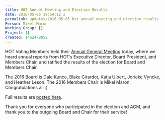 ```yaml
---
title: HOT Annual Meeting and Election Results
date: 2016-05-05 19:54:12 Z
permalink: updates/2016-05-05_hot_annual_meeting_and_election_results
Person: Mikel Maron
Working Group: []
Project: []
created: 1462478052
---
```


<p>HOT Voting Members held their <a href="https://hotosm.org/updates/2016-03-23_hot_2016_annual_meeting_and_elections_0">Annual General Meeting</a> today, where we heard annual reports from HOT’s Executive Director, Board President, and Members Chair, and ratified the results of the election for Board and Members Chair.</p><p>The 2016 Board is Dale Kunce, Blake Girardot, Katja Ulbert, Jorieke Vyncke, and Heather Leson. The 2016 Members Chair is Mikel Maron. Congratulations all :)</p><p>Full results are <a href="http://wiki.openstreetmap.org/wiki/Humanitarian_OSM_Team/Board_Elections_2016#HOT_Elections_2016_Results">posted here</a>.</p><p>Thank you for everyone who participated in the election and AGM, and thank you to the outgoing Board and Chair for their service!</p>
